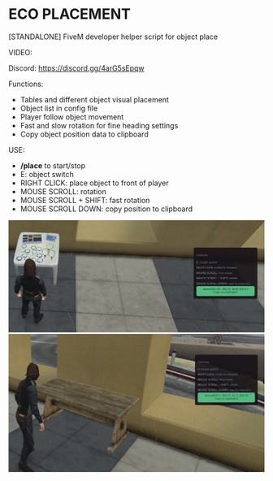 # ECO PLACEMENT
[STANDALONE] FiveM developer helper script for object place

VIDEO:


Discord: https://discord.gg/4arG5sEpqw

Functions:
 - Tables and different object visual placement
 - Object list in config file
 - Player follow object movement
 - Fast and slow rotation for fine heading settings
 - Copy object position data to clipboard
 
USE:
 - **/place** to start/stop
 - E: object switch
 - RIGHT CLICK: place object to front of player
 - MOUSE SCROLL: rotation
 - MOUSE SCROLL + SHIFT: fast rotation
 - MOUSE SCROLL DOWN: copy position to clipboard

![eco_placement1](https://github.com/Ekhion76/eco_placement/blob/main/previews/eco_placement1.png)
![eco_placement2](https://github.com/Ekhion76/eco_placement/blob/main/previews/eco_placement2.png)
